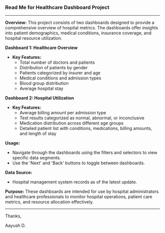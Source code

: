 ### Read Me for Healthcare Dashboard Project
---

**Overview:**
This project consists of two dashboards designed to provide a comprehensive overview of hospital metrics. The dashboards offer insights into patient demographics, medical conditions, insurance coverage, and hospital resource utilization.

**Dashboard 1: Healthcare Overview**
- **Key Features:**
  - Total number of doctors and patients
  - Distribution of patients by gender
  - Patients categorized by insurer and age
  - Medical conditions and admission types
  - Blood group distribution
  - Average hospital stay

**Dashboard 2: Hospital Utilization**
- **Key Features:**
  - Average billing amount per admission type
  - Test results categorized as normal, abnormal, or inconclusive
  - Medication distribution across different age groups
  - Detailed patient list with conditions, medications, billing amounts, and length of stay

**Usage:**
- Navigate through the dashboards using the filters and selectors to view specific data segments.
- Use the 'Next' and 'Back' buttons to toggle between dashboards.

**Data Source:**
- Hospital management system records as of the latest update.

**Purpose:**
These dashboards are intended for use by hospital administrators and healthcare professionals to monitor hospital operations, patient care metrics, and resource allocation effectively.

---

Thanks,

Aayush D.
